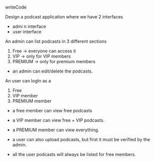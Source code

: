 writeCode

Design a podcast application where we have 2 interfaces

- admi n interface
- user interface

An admin can list podcasts in 3 different sections

1. Free -> everyone can access it
2. VIP -> only for VIP members
3. PREMIUM -> only for premium members

- an admin can edit/delete the podcasts.

An user can logIn as a

1. Free
2. VIP member
3. PREMIUM member

- a free member can view free podcasts
- a VIP member can view free + VIP podcasts.
- a PREMIUM member can view everything.

- a user can also upload podcasts, but first it must be verified by the admin.
- all the user podcasts will always be listed for free members.
